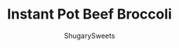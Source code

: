 ---
layout: ../../layouts/MarkdownPostLayout.astro
title: Instant Pot Beef Broccoli
author: ShugarySweets
pubDate: 2020-01-17
description: "Tender sliced beef in a savory rich sauce. This Instant Pot Beef Broccoli recipe beats Chinese takeout any day of the week. So easy to make at home!"
image_url: https://www.shugarysweets.com/wp-content/uploads/2020/01/instant-pot-broccoli-beef-2.jpg
tags: ["Main Dish","Chinese"]
calories: 426
protein: 31
carbohydrates: 19
fats: 26
fiber: 0
ingredients: ["2 Tablespoons olive oil","1 1/2 pounds chuck roast, cut into thin strips","4 garlic cloves, pressed","1 cup beef broth","1/2 cup light brown sugar, packed","1 1/2 Tablespoon sesame oil","1/2 cup low sodium soy sauce","2 Tablespoons corn starch","2 Tablespoons cold water","1 pound (16 ounce) bag frozen broccoli florets","1 teaspoon sesame seeds, optional, for garnish"]
serves: 6
time: "30 minutes"
prepTime: "10 minutes"
instructions: ["Select \"SAUTE\" on the instant pot and add olive oil to the pot. Add the sliced beef and brown on each side for about 2 minutes. ","Transfer browned beef to a plate. Add pressed garlic to the pot and cook for about one minute. Pour in the beef broth and scrape up the browned bits on the bottom of the pot.","To the broth, add the brown sugar, sesame oil, and soy sauce. Whisk together. Add in the beef.","Lock the lid in place and make sure the valve is set to \"SEALING.\"","Select \"HIGH PRESSURE\" and a cook time of 15 minutes. When the cook time ends, allow the pot to naturally release for 10 minutes.","After the ten minute natural release, move the valve to \"VENTING\" and allow the remaining pressure to release.","Remove the lid. Stir the beef in the sauce. Turn the Instant Pot back on \"SAUTE.\" In a small bowl, whisk together the cornstarch with cold water. Pour into the pot.","Cook for about 3 minutes, stirring constantly. When the sauce is thickened, add in the FROZEN broccoli. Allow the broccoli to cook, which will take about 2-3 minutes. Turn off Instant Pot.","To serve, spoon broccoli beef over rice or noodles (ramen is really tasty)! Sprinkle with sesame seeds, if desired. ENJOY."]
nutrition: ["426 calories","19 grams carbohydrates","94 milligrams cholesterol","26 grams fat","0 grams fiber","31 grams protein","8 grams saturated fat","1005 milligrams sodium","15 grams sugar","1 grams trans fat","16 grams unsaturated fat"]
---